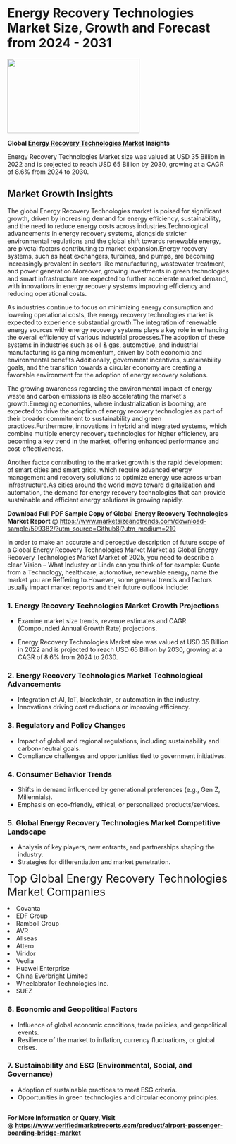 <H1>Energy Recovery Technologies Market Size, Growth and Forecast from 2024 - 2031</H1><img class="aligncenter size-medium wp-image-584254" src="https://thirdeyenews.in/wp-content/uploads/2024/09/Global-Market-Research-300x168.jpeg" alt="" width="300" height="168" /><p><strong>Global&nbsp;<a href="https://www.marketsizeandtrends.com/download-sample/599382/?utm_source=Github8j?utm_medium=210">Energy Recovery Technologies Market</a> Insights</strong></p><p>Energy Recovery Technologies Market size was valued at USD 35 Billion in 2022 and is projected to reach USD 65 Billion by 2030, growing at a CAGR of 8.6% from 2024 to 2030.</p><p><h2>Market Growth Insights</h2> <p>The global Energy Recovery Technologies market is poised for significant growth, driven by increasing demand for energy efficiency, sustainability, and the need to reduce energy costs across industries.Technological advancements in energy recovery systems, alongside stricter environmental regulations and the global shift towards renewable energy, are pivotal factors contributing to market expansion.Energy recovery systems, such as heat exchangers, turbines, and pumps, are becoming increasingly prevalent in sectors like manufacturing, wastewater treatment, and power generation.Moreover, growing investments in green technologies and smart infrastructure are expected to further accelerate market demand, with innovations in energy recovery systems improving efficiency and reducing operational costs.</p> <p>As industries continue to focus on minimizing energy consumption and lowering operational costs, the energy recovery technologies market is expected to experience substantial growth.The integration of renewable energy sources with energy recovery systems plays a key role in enhancing the overall efficiency of various industrial processes.The adoption of these systems in industries such as oil & gas, automotive, and industrial manufacturing is gaining momentum, driven by both economic and environmental benefits.Additionally, government incentives, sustainability goals, and the transition towards a circular economy are creating a favorable environment for the adoption of energy recovery solutions.</p> <p>The growing awareness regarding the environmental impact of energy waste and carbon emissions is also accelerating the market's growth.Emerging economies, where industrialization is booming, are expected to drive the adoption of energy recovery technologies as part of their broader commitment to sustainability and green practices.Furthermore, innovations in hybrid and integrated systems, which combine multiple energy recovery technologies for higher efficiency, are becoming a key trend in the market, offering enhanced performance and cost-effectiveness.</p> <p>Another factor contributing to the market growth is the rapid development of smart cities and smart grids, which require advanced energy management and recovery solutions to optimize energy use across urban infrastructure.As cities around the world move toward digitalization and automation, the demand for energy recovery technologies that can provide sustainable and efficient energy solutions is growing rapidly.</p> <p><span class=""><strong>Download Full PDF Sample Copy of Global Energy Recovery Technologies Market Report</strong> @ <a href="https://www.marketsizeandtrends.com/download-sample/599382/?utm_source=Github8j?utm_medium=210" target="_blank">https://www.marketsizeandtrends.com/download-sample/599382/?utm_source=Github8j?utm_medium=210</a></span></p><p>In order to make an accurate and perceptive description of future scope of a Global&nbsp;Energy Recovery Technologies Market Market as Global&nbsp;Energy Recovery Technologies Market Market of 2025, you need to describe a clear Vision &ndash; What Industry or Linda can you think of for example: Quote from a Technology, healthcare, automotive, renewable energy, name the market you are Reffering to.However, some general trends and factors usually impact market reports and their future outlook include:</p><h3>1.&nbsp;<strong>Energy Recovery Technologies Market Growth Projections</strong></h3><ul><li>Examine market size trends, revenue estimates and CAGR (Compounded Annual Growth Rate) projections.</li><li><p>Energy Recovery Technologies Market size was valued at USD 35 Billion in 2022 and is projected to reach USD 65 Billion by 2030, growing at a CAGR of 8.6% from 2024 to 2030.</p></li></ul><h3>2.&nbsp;<strong>Energy Recovery Technologies Market Technological Advancements</strong></h3><ul><li>Integration of AI, IoT, blockchain, or automation in the industry.</li><li>Innovations driving cost reductions or improving efficiency.</li></ul><h3>3.&nbsp;<strong>Regulatory and Policy Changes</strong></h3><ul><li>Impact of global and regional regulations, including sustainability and carbon-neutral goals.</li><li>Compliance challenges and opportunities tied to government initiatives.</li></ul><h3>4.&nbsp;<strong>Consumer Behavior Trends</strong></h3><ul><li>Shifts in demand influenced by generational preferences (e.g., Gen Z, Millennials).</li><li>Emphasis on eco-friendly, ethical, or personalized products/services.</li></ul><h3>5.&nbsp;<strong>Global Energy Recovery Technologies Market Competitive Landscape</strong></h3><ul><li>Analysis of key players, new entrants, and partnerships shaping the industry.</li><li>Strategies for differentiation and market penetration.</li></ul><p data-pm-slice="1 1 []"><span style="color: inherit; font-family: inherit; font-size: 25px;">Top Global Energy Recovery Technologies Market Companies</span></p><div class="" data-test-id=""><p><li>Covanta</li><li> EDF Group</li><li> Ramboll Group</li><li> AVR</li><li> Allseas</li><li> Attero</li><li> Viridor</li><li> Veolia</li><li> Huawei Enterprise</li><li> China Everbright Limited</li><li> Wheelabrator Technologies Inc.</li><li> SUEZ</li></p></div><h3>6.&nbsp;<strong>Economic and Geopolitical Factors</strong></h3><ul><li>Influence of global economic conditions, trade policies, and geopolitical events.</li><li>Resilience of the market to inflation, currency fluctuations, or global crises.</li></ul><h3>7.&nbsp;<strong>Sustainability and ESG (Environmental, Social, and Governance)</strong></h3><ul><li>Adoption of sustainable practices to meet ESG criteria.</li><li>Opportunities in green technologies and circular economy principles.</li></ul><h2><strong style="font-size: 14px;">For More Information or Query, Visit @&nbsp;</strong><a style="background-color: #ffffff; font-size: 14px;" href="https://www.marketsizeandtrends.com/report/energy-recovery-technologies-market/" target="_blank">https://www.verifiedmarketreports.com/product/airport-passenger-boarding-bridge-market</a></h2>